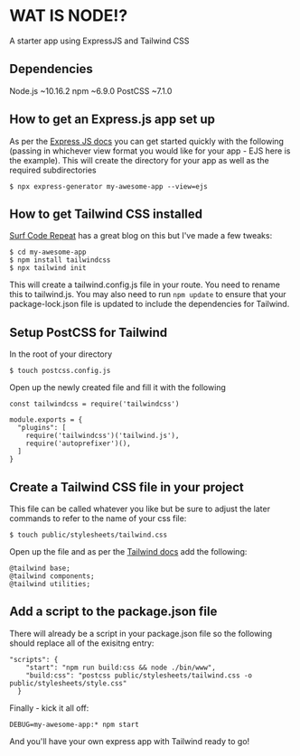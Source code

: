 # WAT IS NODE!?
A starter app using ExpressJS and Tailwind CSS

## Dependencies

Node.js ~10.16.2
npm ~6.9.0
PostCSS ~7.1.0

## How to get an Express.js app set up

As per the [Express JS docs](https://expressjs.com/en/starter/generator.html)
you can get started quickly with the following (passing in whichever view format
you would like for your app - EJS here is the example). This will create the 
directory for your app as well as the required subdirectories

```
$ npx express-generator my-awesome-app --view=ejs
```

## How to get Tailwind CSS installed

[Surf Code Repeat](https://surfcoderepeat.com/express-tailwind) has a great blog
on this but I've made a few tweaks:

```
$ cd my-awesome-app
$ npm install tailwindcss
$ npx tailwind init
```

This will create a tailwind.config.js file in your route.  You need to rename this
to tailwind.js. You may also need to run `npm update` to ensure that your package-lock.json
file is updated to include the dependencies for Tailwind.

## Setup PostCSS for Tailwind

In the root of your directory

```
$ touch postcss.config.js
```

Open up the newly created file and fill it with the following

```
const tailwindcss = require('tailwindcss')

module.exports = {
  "plugins": [
    require('tailwindcss')('tailwind.js'),
    require('autoprefixer')(),
  ]
}
```

## Create a Tailwind CSS file in your project

This file can be called whatever you like but be sure to adjust the later
commands to refer to the name of your css file:

```
$ touch public/stylesheets/tailwind.css
```

Open up the file and as per the [Tailwind docs](https://tailwindcss.com/docs/installation)
add the following:

```
@tailwind base;
@tailwind components;
@tailwind utilities;
```


## Add a script to the package.json file

There will already be a script in your package.json file so the following should
replace all of the exisitng entry:

```
"scripts": {
    "start": "npm run build:css && node ./bin/www",
    "build:css": "postcss public/stylesheets/tailwind.css -o public/stylesheets/style.css"
  }
```

Finally - kick it all off:

```
DEBUG=my-awesome-app:* npm start
```

And you'll have your own express app with Tailwind ready to go!
